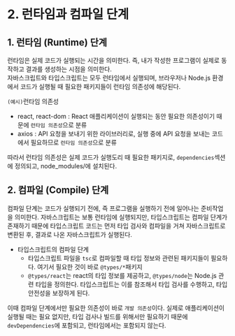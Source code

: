 # 2. 런타임과 컴파일 단계

## 1. 런타임 (Runtime) 단계

런타임은 실제 코드가 실행되는 시간을 의미한다. 즉, 내가 작성한 프로그램이 실제로 동작하고 결과를 생성하는 시점을 의미한다.  
자바스크립트와 타입스크립트는 모두 런타임에서 실행되며, 브라우저나 Node.js 환경에서 코드가 실행될 때 필요한 패키지들이 런타임 의존성에 해당된다.

`(예시)`런타임 의존성

- react, react-dom : React 애플리케이션이 실행되는 동안 필요한 의존성이기 때문에 `런타임 의존성`으로 분류
- axios : API 요청을 보내기 위한 라이브러리로, 실행 중에 API 요청을 보내는 코드에서 필요하므로 `런타임 의존성`으로 분류

따라서 런타임 의존성은 실제 코드가 실행도리 때 필요한 패키지로, `dependencies`섹션에 정의되고, node_modules/에 설치된다.

## 2. 컴파일 (Compile) 단계

컴파일 단계는 코드가 실행되기 전에, 즉 프로그램을 실행하기 전에 일어나는 준비작업을 의미한다. 자바스크립트는 보통 런타임에 실행되지만, 타입스크립트는 컴파일 단계가 존재하기 때문에 타입스크립트 코드는 먼저 타입 검사와 컴파일을 거쳐 자바스크립트로 변환된 후, 결과로 나온 자바스크립트가 실행된다.

- 타입스크립트의 컴파일 단계
  - 타입스크립트 파일을 `tsc`로 컴파일할 때 타입 정보와 관련된 패키지들이 필요하다. 여기서 필요한 것이 바로 `@types/*`패키지
  - `@types/react`는 react의 타입 정보를 제공하고, `@types/node`는 Node.js 관련 타입을 정의한다. 타입스크립트는 이를 참조해서 타입 검사를 수행하고, 타입 안전성을 보장하게 된다.

이때 컴파일 단계에서만 필요한 의존성이 바로 `개발 의존성`이다. 실제로 애플리케이션이 실행될 때는 필요 없지만, 타입 검사나 빌드를 위해서만 필요하기 때문에 `devDependencies`에 포함되고, 런타임에서는 포함되지 않는다.
